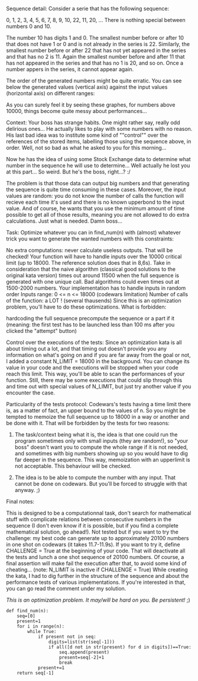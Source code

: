 Sequence detail:
Consider a serie that has the following sequence:

0, 1, 2, 3, 4, 5, 6, 7, 8, 9, 10, 22, 11, 20, ...
There is nothing special between numbers 0 and 10.

The number 10 has digits 1 and 0. The smallest number before or after 10 that does not have 1 or 0 and is not already in the series is 22. Similarly, the smallest number before or after 22 that has not yet appeared in the series and that has no 2 is 11. Again the smallest number before and after 11 that has not appeared in the series and that has no 1 is 20, and so on. Once a number appers in the series, it cannot appear again.

The order of the generated numbers might be quite erratic. You can see below the generated values (vertical axis) against the input values (horizontal axis) on different ranges:


As you can surely feel it by seeing these graphes, for numbers above 10000, things become quite messy about performances...


Context:
Your boss has strange habits. One might rather say, really odd delirious ones... He actually likes to play with some numbers with no reason. His last bad idea was to institute some kind of ""control"" over the references of the stored items, labelling those using the sequence above, in order. Well, not so bad as what he asked to you for this morning...

Now he has the idea of using some Stock Exchange data to determine what number in the sequence he will use to determine... Well actually he lost you at this part... So weird. But he's the boss, right...? :/

The problem is that those data can output big numbers and that generating the sequence is quite time consuming in these cases. Moreover, the input values are random: you do not know the number of calls the function will recieve each time it's used and there is no known upperbond to the input value. And of course, he wants that you use the minimum amount of time possible to get all of those results, meaning you are not allowed to do extra calculations. Just what is needed. Damn boss...


Task:
Optimize whatever you can in find_num(n) with (almost) whatever trick you want to generate the wanted numbers with this constraints:

No extra computations: never calculate useless outputs. That will be checked!
Your function will have to handle inputs over the 10000 critical limit (up to 18000. The reference solution does that in 8,6s). Take in consideration that the naive algorithm (classical good solutions to the original kata version) times out around 11500 when the full sequence is generated with one unique call. Bad algorithms could even times out at 1500-2000 numbers.
Your implementation has to handle inputs in random order
Inputs range: 0 <= n <= 18000 (codewars limitation)
Number of calls of the function: a LOT ! (several thausends)
Since this is an optimization problem, you'll have to do these optimizations. What is forbidden:

hardcoding the full sequence
precompute the sequence or a part if it (meaning: the first test has to be launched less than 100 ms after you clicked the "attempt" button)

Control over the executions of the tests:
Since an optimization kata is all about timing out a lot, and that timing out doesn't provide you any information on what's going on and if you are far away from the goal or not, I added a constant N_LIMIT = 18000 in the background. You can change its value in your code and the executions will be stopped when your code reach this limit. This way, you'll be able to scan the performances of your function. Still, there may be some executions that could slip through this and time out with special values of N_LIMIT, but just try another value if you encounter the case.


Particularity of the tests protocol:
Codewars's tests having a time limit there is, as a matter of fact, an upper bound to the values of n. So you might be tempted to memoize the full sequence up to 18000 in a way or another and be done with it. That will be forbidden by the tests for two reasons:

1) The task/context being what it is, the idea is that one could run the program sometimes only with small inputs (they are random!), so "your boss" doesn't want you to compute the whole range if it is not needed, and sometimes with big numbers showing up so you would have to dig far deeper in the sequence. This way, memoization with an upperlimit is not acceptable. This behaviour will be checked.

2) The idea is to be able to compute the number with any input. That cannot be done on codewars. But you'll be forced to struggle with that anyway. ;)




Final notes:

This is designed to be a computationnal task, don't search for mathematical stuff with complicate relations between consecutive numbers in the sequence (I don't even know if it is possible, but if you find a complete mathematical solution, go ahead!).
Not tested but if you want to try the challenge: my best code can generate up to approximately 20100 numbers in one shot on codewars (it takes 11.7-11.9s). If you want to try it, define CHALLENGE = True at the beginning of your code. That will deactivate all the tests and lunch a one shot sequence of 20100 numbers. Of course, a final assertion will make fail the execution after that, to avoid some kind of cheating... (note: N_LIMIT is inactive if CHALLENGE = True)
While creating the kata, I had to dig further in the structure of the sequence and about the performance tests of various implementations. If you're interested in that, you can go read the comment under my solution.

_This is an optimization problem. It may/will be hard on you. Be persistent!_ ;)

```
def find_num(n):
    seq=[0]
    present=1
    for i in range(n):
        while True:
            if present not in seq:
                digits=list(str(seq[-1]))
                if all([d not in str(present) for d in digits])==True:
                    seq.append(present)
                    present=seq[-2]+1
                    break
            present+=1
    return seq[-1]

```